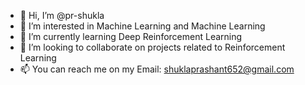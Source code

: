 - 👋 Hi, I’m @pr-shukla
- 👀 I’m interested in Machine Learning and Machine Learning
- 🌱 I’m currently learning Deep Reinforcement Learning
- 💞️ I’m looking to collaborate on projects related to Reinforcement Learning
- 📫 You can reach me on my Email: shuklaprashant652@gmail.com

<!---
pr-shukla/pr-shukla is a ✨ special ✨ repository because its `README.md` (this file) appears on your GitHub profile.
You can click the Preview link to take a look at your changes.
--->
